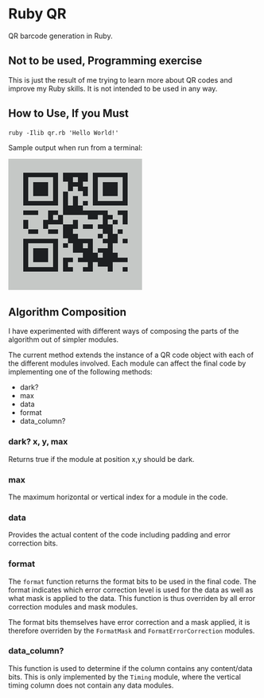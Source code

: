 Ruby QR
=======

QR barcode generation in Ruby. 

## Not to be used, Programming exercise

This is just the result of me trying to learn more about QR codes and improve my Ruby skills. It is not intended to be used in any way.

## How to Use, If you Must

    ruby -Ilib qr.rb 'Hello World!'

Sample output when run from a terminal:

![Sample](http://github.com/trevorpower/ruby-qr/raw/master/sample.png)

## Algorithm Composition
I have experimented with different ways of composing the parts of the algorithm out of simpler modules.

The current method extends the instance of a QR code object with each of the different modules involved. Each module can affect the final code by implementing one of the following methods:
 * dark?
 * max
 * data
 * format
 * data_column?

### dark? x, y, max
Returns true if the module at position x,y should be dark.

### max
The maximum horizontal or vertical index for a module in the code.

### data
Provides the actual content of the code including padding and error correction bits.

### format
The `format` function returns the format bits to be used in the final code. The format indicates which error correction level is used for the data as well as what mask is applied to the data. This function is thus overriden by all error correction modules and mask modules.

The format bits themselves have error correction and a mask applied, it is therefore overriden by the `FormatMask` and `FormatErrorCorrection` modules. 

### data_column?
This function is used to determine if the column contains any content/data bits. This is only implemented by the `Timing` module, where the vertical timing column does not contain any data modules.
